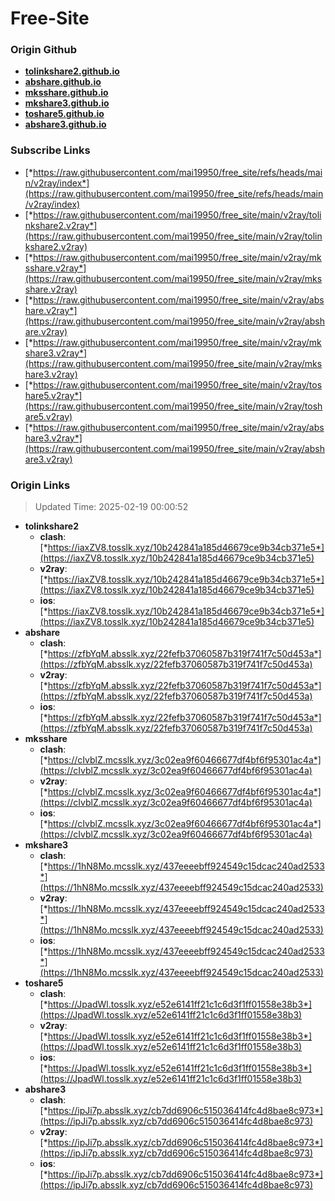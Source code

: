 # Free-Site

### Origin Github

- [**tolinkshare2.github.io**](https://github.com/tolinkshare2/tolinkshare2.github.io)
- [**abshare.github.io**](https://github.com/abshare/abshare.github.io)
- [**mksshare.github.io**](https://github.com/mksshare/mksshare.github.io)
- [**mkshare3.github.io**](https://github.com/mkshare3/mkshare3.github.io)
- [**toshare5.github.io**](https://github.com/toshare5/toshare5.github.io)
- [**abshare3.github.io**](https://github.com/abshare3/abshare3.github.io)

### Subscribe Links

- [*https://raw.githubusercontent.com/mai19950/free_site/refs/heads/main/v2ray/index*](https://raw.githubusercontent.com/mai19950/free_site/refs/heads/main/v2ray/index)
- [*https://raw.githubusercontent.com/mai19950/free_site/main/v2ray/tolinkshare2.v2ray*](https://raw.githubusercontent.com/mai19950/free_site/main/v2ray/tolinkshare2.v2ray)
- [*https://raw.githubusercontent.com/mai19950/free_site/main/v2ray/mksshare.v2ray*](https://raw.githubusercontent.com/mai19950/free_site/main/v2ray/mksshare.v2ray)
- [*https://raw.githubusercontent.com/mai19950/free_site/main/v2ray/abshare.v2ray*](https://raw.githubusercontent.com/mai19950/free_site/main/v2ray/abshare.v2ray)
- [*https://raw.githubusercontent.com/mai19950/free_site/main/v2ray/mkshare3.v2ray*](https://raw.githubusercontent.com/mai19950/free_site/main/v2ray/mkshare3.v2ray)
- [*https://raw.githubusercontent.com/mai19950/free_site/main/v2ray/toshare5.v2ray*](https://raw.githubusercontent.com/mai19950/free_site/main/v2ray/toshare5.v2ray)
- [*https://raw.githubusercontent.com/mai19950/free_site/main/v2ray/abshare3.v2ray*](https://raw.githubusercontent.com/mai19950/free_site/main/v2ray/abshare3.v2ray)

### Origin Links

> Updated Time: 2025-02-19 00:00:52

- **tolinkshare2**
  - **clash**: [*https://iaxZV8.tosslk.xyz/10b242841a185d46679ce9b34cb371e5*](https://iaxZV8.tosslk.xyz/10b242841a185d46679ce9b34cb371e5)
  - **v2ray**: [*https://iaxZV8.tosslk.xyz/10b242841a185d46679ce9b34cb371e5*](https://iaxZV8.tosslk.xyz/10b242841a185d46679ce9b34cb371e5)
  - **ios**: [*https://iaxZV8.tosslk.xyz/10b242841a185d46679ce9b34cb371e5*](https://iaxZV8.tosslk.xyz/10b242841a185d46679ce9b34cb371e5)
- **abshare**
  - **clash**: [*https://zfbYqM.absslk.xyz/22fefb37060587b319f741f7c50d453a*](https://zfbYqM.absslk.xyz/22fefb37060587b319f741f7c50d453a)
  - **v2ray**: [*https://zfbYqM.absslk.xyz/22fefb37060587b319f741f7c50d453a*](https://zfbYqM.absslk.xyz/22fefb37060587b319f741f7c50d453a)
  - **ios**: [*https://zfbYqM.absslk.xyz/22fefb37060587b319f741f7c50d453a*](https://zfbYqM.absslk.xyz/22fefb37060587b319f741f7c50d453a)
- **mksshare**
  - **clash**: [*https://cIvblZ.mcsslk.xyz/3c02ea9f60466677df4bf6f95301ac4a*](https://cIvblZ.mcsslk.xyz/3c02ea9f60466677df4bf6f95301ac4a)
  - **v2ray**: [*https://cIvblZ.mcsslk.xyz/3c02ea9f60466677df4bf6f95301ac4a*](https://cIvblZ.mcsslk.xyz/3c02ea9f60466677df4bf6f95301ac4a)
  - **ios**: [*https://cIvblZ.mcsslk.xyz/3c02ea9f60466677df4bf6f95301ac4a*](https://cIvblZ.mcsslk.xyz/3c02ea9f60466677df4bf6f95301ac4a)
- **mkshare3**
  - **clash**: [*https://1hN8Mo.mcsslk.xyz/437eeeebff924549c15dcac240ad2533*](https://1hN8Mo.mcsslk.xyz/437eeeebff924549c15dcac240ad2533)
  - **v2ray**: [*https://1hN8Mo.mcsslk.xyz/437eeeebff924549c15dcac240ad2533*](https://1hN8Mo.mcsslk.xyz/437eeeebff924549c15dcac240ad2533)
  - **ios**: [*https://1hN8Mo.mcsslk.xyz/437eeeebff924549c15dcac240ad2533*](https://1hN8Mo.mcsslk.xyz/437eeeebff924549c15dcac240ad2533)
- **toshare5**
  - **clash**: [*https://JpadWl.tosslk.xyz/e52e6141ff21c1c6d3f1ff01558e38b3*](https://JpadWl.tosslk.xyz/e52e6141ff21c1c6d3f1ff01558e38b3)
  - **v2ray**: [*https://JpadWl.tosslk.xyz/e52e6141ff21c1c6d3f1ff01558e38b3*](https://JpadWl.tosslk.xyz/e52e6141ff21c1c6d3f1ff01558e38b3)
  - **ios**: [*https://JpadWl.tosslk.xyz/e52e6141ff21c1c6d3f1ff01558e38b3*](https://JpadWl.tosslk.xyz/e52e6141ff21c1c6d3f1ff01558e38b3)
- **abshare3**
  - **clash**: [*https://ipJi7p.absslk.xyz/cb7dd6906c515036414fc4d8bae8c973*](https://ipJi7p.absslk.xyz/cb7dd6906c515036414fc4d8bae8c973)
  - **v2ray**: [*https://ipJi7p.absslk.xyz/cb7dd6906c515036414fc4d8bae8c973*](https://ipJi7p.absslk.xyz/cb7dd6906c515036414fc4d8bae8c973)
  - **ios**: [*https://ipJi7p.absslk.xyz/cb7dd6906c515036414fc4d8bae8c973*](https://ipJi7p.absslk.xyz/cb7dd6906c515036414fc4d8bae8c973)
